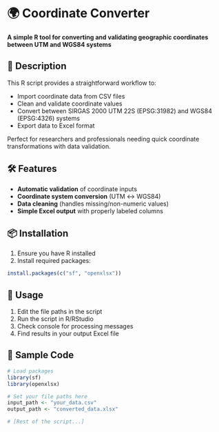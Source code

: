 # 🌍 Coordinate Converter

**A simple R tool for converting and validating geographic coordinates between UTM and WGS84 systems**   

## 📝 Description  
This R script provides a straightforward workflow to:  
- Import coordinate data from CSV files  
- Clean and validate coordinate values  
- Convert between SIRGAS 2000 UTM 22S (EPSG:31982) and WGS84 (EPSG:4326) systems  
- Export data to Excel format  

Perfect for researchers and professionals needing quick coordinate transformations with data validation.  

## 🛠️ Features  
- **Automatic validation** of coordinate inputs  
- **Coordinate system conversion** (UTM ↔ WGS84)  
- **Data cleaning** (handles missing/non-numeric values)  
- **Simple Excel output** with properly labeled columns  

## 📦 Installation  
1. Ensure you have R installed  
2. Install required packages:  
```r
install.packages(c("sf", "openxlsx"))
```

## 🚀 Usage  
1. Edit the file paths in the script  
2. Run the script in R/RStudio  
3. Check console for processing messages  
4. Find results in your output Excel file  

## 📄 Sample Code  
```r
# Load packages
library(sf)
library(openxlsx)

# Set your file paths here
input_path <- "your_data.csv"
output_path <- "converted_data.xlsx"

# [Rest of the script...]
```
